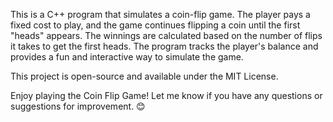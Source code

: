 This is a C++ program that simulates a coin-flip game. The player pays a fixed cost to play, and the game continues flipping a coin until the first "heads" appears. The winnings are calculated based on the number of flips it takes to get the first heads. The program tracks the player's balance and provides a fun and interactive way to simulate the game.

This project is open-source and available under the MIT License.

Enjoy playing the Coin Flip Game! Let me know if you have any questions or suggestions for improvement. 😊

